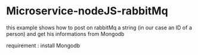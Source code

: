 # Microservice-nodeJS-rabbitMq

this example shows how to post on rabbitMq a string (in our case an ID of a person) and get his informations from Mongodb

requirement : install Mongodb 
